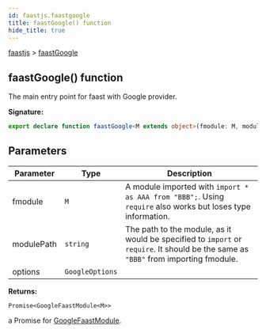 ```yaml
---
id: faastjs.faastgoogle
title: faastGoogle() function
hide_title: true
---
```

[faastjs](./faastjs.md) &gt; [faastGoogle](./faastjs.faastgoogle.md)

## faastGoogle() function

The main entry point for faast with Google provider.

<b>Signature:</b>

```typescript
export declare function faastGoogle<M extends object>(fmodule: M, modulePath: string, options?: GoogleOptions): Promise<GoogleFaastModule<M>>;
```

## Parameters

|  Parameter | Type | Description |
|  --- | --- | --- |
|  fmodule | `M` | A module imported with `import * as AAA from "BBB";`<!-- -->. Using `require` also works but loses type information. |
|  modulePath | `string` | The path to the module, as it would be specified to `import` or `require`<!-- -->. It should be the same as `"BBB"` from importing fmodule. |
|  options | `GoogleOptions` |  |

<b>Returns:</b>

`Promise<GoogleFaastModule<M>>`

a Promise for [GoogleFaastModule](./faastjs.googlefaastmodule.md)<!-- -->.
